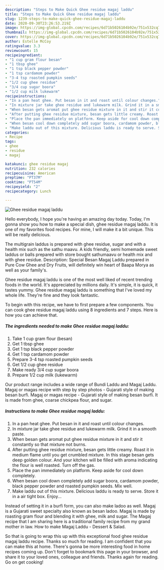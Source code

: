 ```yaml
---
description: "Steps to Make Quick Ghee residue magaj laddu"
title: "Steps to Make Quick Ghee residue magaj laddu"
slug: 1239-steps-to-make-quick-ghee-residue-magaj-laddu
date: 2020-09-30T23:26:53.219Z
image: https://img-global.cpcdn.com/recipes/6d71b5026104b92e/751x532cq70/ghee-residue-magaj-laddu-recipe-main-photo.jpg
thumbnail: https://img-global.cpcdn.com/recipes/6d71b5026104b92e/751x532cq70/ghee-residue-magaj-laddu-recipe-main-photo.jpg
cover: https://img-global.cpcdn.com/recipes/6d71b5026104b92e/751x532cq70/ghee-residue-magaj-laddu-recipe-main-photo.jpg
author: Estelle McCoy
ratingvalue: 3.3
reviewcount: 15
recipeingredient:
- "1 cup gram flour besan"
- "1 tbsp ghee"
- "1 tsp black pepper powder"
- "1 tsp cardamom powder"
- "3-4 tsp roasted pumpkin seeds"
- "1/2 cup ghee residue"
- "3/4 cup sugar boora"
- "1/2 cup milk lukewarm"
recipeinstructions:
- "In a pan heat ghee. Put besan in it and roast until colour changes."
- "In mixture jar take ghee residue and lukewarm milk. Grind it in a smooth paste."
- "When besan gets aromat put ghee residue mixture in it and stir it constantly so that mixture not burns."
- "After putting ghee residue mixture, besan gets little creamy. Roast it in medium flame until you get crumbled mixture. In this stage besan gets deep golden colour. And your kitchen will be filled with aroma indicating the flour is well roasted. Turn off the gas."
- "Place the pan immediately on platform. Keep aside for cool down completely."
- "When besan cool down completely add sugar boora, cardamom powder, black pepper powder and roasted pumpkin seeds. Mix well."
- "Make laddu out of this mixture. Delicious laddu is ready to serve. Store it in a air tight box. Enjoy..."
categories:
- Recipe
tags:
- ghee
- residue
- magaj

katakunci: ghee residue magaj 
nutrition: 232 calories
recipecuisine: American
preptime: "PT37M"
cooktime: "PT54M"
recipeyield: "2"
recipecategory: Lunch

---
```



![Ghee residue magaj laddu](https://img-global.cpcdn.com/recipes/6d71b5026104b92e/751x532cq70/ghee-residue-magaj-laddu-recipe-main-photo.jpg)

Hello everybody, I hope you're having an amazing day today. Today, I'm gonna show you how to make a special dish, ghee residue magaj laddu. It is one of my favorites food recipes. For mine, I will make it a bit unique. This will be really delicious.

The multigrain laddus is prepared with ghee residue, sugar and with a health mix such as the sathu maavu. A kids friendly, semi homemade sweet laddus or balls prepared with store bought sathumaavu or health mix and with ghee residue. Description: Special Besan Magaj Laddu prepared in Pure Cow Ghee and Dry Fruits, will definitely win heart of Baapa Morya as well as your family&#39;s.

Ghee residue magaj laddu is one of the most well liked of recent trending foods in the world. It's appreciated by millions daily. It's simple, it is quick, it tastes yummy. Ghee residue magaj laddu is something that I've loved my whole life. They're fine and they look fantastic.


To begin with this recipe, we have to first prepare a few components. You can cook ghee residue magaj laddu using 8 ingredients and 7 steps. Here is how you can achieve that.

<!--inarticleads1-->

##### The ingredients needed to make Ghee residue magaj laddu:

1. Take 1 cup gram flour (besan)
1. Get 1 tbsp ghee
1. Get 1 tsp black pepper powder
1. Get 1 tsp cardamom powder
1. Prepare 3-4 tsp roasted pumpkin seeds
1. Get 1/2 cup ghee residue
1. Make ready 3/4 cup sugar boora
1. Prepare 1/2 cup milk (lukewarm)


Our product range includes a wide range of Bundi Laddu and Magaj Laddu. Magaj or magas recipe with step by step photos - Gujarati style of making besan burfi. Magaj or magas recipe - Gujarati style of making besan burfi. It is made from ghee, coarse chickpea flour, and sugar. 

<!--inarticleads2-->

##### Instructions to make Ghee residue magaj laddu:

1. In a pan heat ghee. Put besan in it and roast until colour changes.
1. In mixture jar take ghee residue and lukewarm milk. Grind it in a smooth paste.
1. When besan gets aromat put ghee residue mixture in it and stir it constantly so that mixture not burns.
1. After putting ghee residue mixture, besan gets little creamy. Roast it in medium flame until you get crumbled mixture. In this stage besan gets deep golden colour. And your kitchen will be filled with aroma indicating the flour is well roasted. Turn off the gas.
1. Place the pan immediately on platform. Keep aside for cool down completely.
1. When besan cool down completely add sugar boora, cardamom powder, black pepper powder and roasted pumpkin seeds. Mix well.
1. Make laddu out of this mixture. Delicious laddu is ready to serve. Store it in a air tight box. Enjoy...


Instead of setting it in a burfi form, you can also make ladoo as well. Magaj is a Gujarati sweet specialty also known as besan ladoo. Magaj is made by roasting gram flour and blending it with ghee, milk and sugar. The Magaj recipe that I am sharing here is a traditional family recipe from my grand mother in law. How to make Magaj Laddu - Dessert &amp; Salad. 

So that is going to wrap this up with this exceptional food ghee residue magaj laddu recipe. Thanks so much for reading. I am confident that you can make this at home. There's gonna be more interesting food in home recipes coming up. Don't forget to bookmark this page in your browser, and share it to your loved ones, colleague and friends. Thanks again for reading. Go on get cooking!
